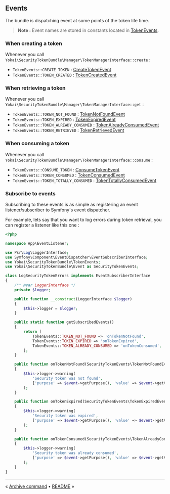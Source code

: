 Events
------

The bundle is dispatching event at some points of the token life time.

> **Note :** Event names are stored in constants located in [TokenEvents](../../TokenEvents.php).


### When creating a token

Whenever you call `Yokai\SecurityTokenBundle\Manager\TokenManagerInterface::create` :

- `TokenEvents::CREATE_TOKEN` : [CreateTokenEvent](../../Event/CreateTokenEvent.php)
- `TokenEvents::TOKEN_CREATED` : [TokenCreatedEvent](../../Event/TokenCreatedEvent.php)


### When retrieving a token

Whenever you call `Yokai\SecurityTokenBundle\Manager\TokenManagerInterface::get` :

- `TokenEvents::TOKEN_NOT_FOUND` : [TokenNotFoundEvent](../../Event/TokenNotFoundEvent.php)
- `TokenEvents::TOKEN_EXPIRED` : [TokenExpiredEvent](../../Event/TokenExpiredEvent.php)
- `TokenEvents::TOKEN_ALREADY_CONSUMED` : [TokenAlreadyConsumedEvent](../../Event/TokenAlreadyConsumedEvent.php)
- `TokenEvents::TOKEN_RETRIEVED` : [TokenRetrievedEvent](../../Event/TokenRetrievedEvent.php)


### When consuming a token

Whenever you call `Yokai\SecurityTokenBundle\Manager\TokenManagerInterface::consume` :

- `TokenEvents::CONSUME_TOKEN` : [ConsumeTokenEvent](../../Event/ConsumeTokenEvent.php)
- `TokenEvents::TOKEN_CONSUMED` : [TokenConsumedEvent](../../Event/TokenConsumedEvent.php)
- `TokenEvents::TOKEN_TOTALLY_CONSUMED` : [TokenTotallyConsumedEvent](../../Event/TokenTotallyConsumedEvent.php)


### Subscribe to events

Subscribing to these events is as simple as registering an event listener/subscriber to Symfony's event dispatcher.

For example, lets say that you want to log errors during token retrieval, you can register a listener like this one :

```php
<?php

namespace App\EventListener;

use Psr\Log\LoggerInterface;
use Symfony\Component\EventDispatcher\EventSubscriberInterface;
use Yokai\SecurityTokenBundle\TokenEvents;
use Yokai\SecurityTokenBundle\Event as SecurityTokenEvents;

class LogSecurityTokenErrors implements EventSubscriberInterface
{
    /** @var LoggerInterface */
    private $logger;

    public function __construct(LoggerInterface $logger)
    {
        $this->logger = $logger;
    }

    public static function getSubscribedEvents()
    {
        return [
            TokenEvents::TOKEN_NOT_FOUND => 'onTokenNotFound',
            TokenEvents::TOKEN_EXPIRED => 'onTokenExpired',
            TokenEvents::TOKEN_ALREADY_CONSUMED => 'onTokenConsumed',
        ];
    }

    public function onTokenNotFound(SecurityTokenEvents\TokenNotFoundEvent $event)
    {
        $this->logger->warning(
            'Security token was not found',
            ['purpose' => $event->getPurpose(), 'value' => $event->getValue()]
        );
    }

    public function onTokenExpired(SecurityTokenEvents\TokenExpiredEvent $event)
    {
        $this->logger->warning(
            'Security token was expired',
            ['purpose' => $event->getPurpose(), 'value' => $event->getValue()]
        );
    }

    public function onTokenConsumed(SecurityTokenEvents\TokenAlreadyConsumedEvent $event)
    {
        $this->logger->warning(
            'Security token was already consumed',
            ['purpose' => $event->getPurpose(), 'value' => $event->getValue()]
        );
    }
}
```


---

« [Archive command](4-archive-command.md) • [README](../../README.md) »
